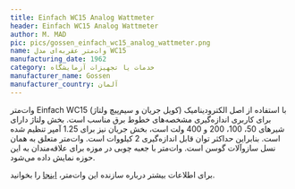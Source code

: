 ```yaml
---
title: Einfach WC15 Analog Wattmeter
header: Einfach WC15 Analog Wattmeter
author: M. MAD
pic: pics/gossen_einfach_wc15_analog_wattmeter.png
name: وات‌متر عقربه‌ای مدل WC15
manufacturing_date: 1962
category: خدمات یا تجهیزات آزمایشگاه
manufacturer_name: Gossen
manufacturer_country: آلمان
---
```

<p>
وات‌متر
<span class="english-text">Einfach WC15</span>
با استفاده از اصل الکترودینامیک (کویل جریان و سیم‌پیچ ولتاژ) برای کاربری
اندازه‌گیری مشخصه‌های خطوط برق مناسب است. بخش ولتاژ دارای شیرهای 50، 100، 200
و 400 ولت است، بخش جریان نیز برای 1.25 آمپر تنظیم شده است. بنابراین حداکثر
توان قابل اندازه‌گیری 2 کیلووات است. وات‌متر متعلق به همان نسل سازوآلات گوسن
است. وات‌متر با جعبه چوبی در موزه برای علاقه‌مندان به این حوزه نمایش داده
می‌شود.
</p>
<p>
برای اطلاعات بیشتر درباره سازنده این وات‌متر،
<a href="https://www.radiomuseum.org/dsp_hersteller_detail.cfm?company_id=6751" title="اطلاعات برجای مانده از شرکت Gossen">اینجا</a>
را بخوانید.
</p>
